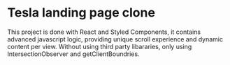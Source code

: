 # Tesla landing page clone

This project is done with React and Styled Components, it contains advanced javascript logic, providing unique scroll experience and dynamic content per view.
Without using third party libararies, only using IntersectionObserver and getClientBoundries.